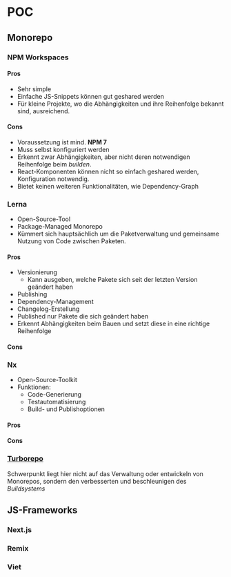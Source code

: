 # POC

## Monorepo

### NPM Workspaces

#### Pros
- Sehr simple
- Einfache JS-Snippets können gut geshared werden
- Für kleine Projekte, wo die Abhängigkeiten und ihre Reihenfolge bekannt sind, ausreichend.

#### Cons
- Voraussetzung ist mind. **NPM 7**
- Muss selbst konfiguriert werden
- Erkennt zwar Abhängigkeiten, aber nicht deren notwendigen Reihenfolge beim *builden*.
- React-Komponenten können nicht so einfach geshared werden, Konfiguration notwendig.
- Bietet keinen weiteren Funktionalitäten, wie Dependency-Graph

### Lerna
- Open-Source-Tool
- Package-Managed Monorepo
- Kümmert sich hauptsächlich um die Paketverwaltung und gemeinsame Nutzung von Code zwischen Paketen.

#### Pros
- Versionierung
  - Kann ausgeben, welche Pakete sich seit der letzten Version geändert haben
- Publishing
- Dependency-Management
- Changelog-Erstellung
- Published nur Pakete die sich geändert haben
- Erkennt Abhängigkeiten beim Bauen und setzt diese in eine richtige Reihenfolge

#### Cons

### Nx
- Open-Source-Toolkit
- Funktionen:
  - Code-Generierung
  - Testautomatisierung
  - Build- und Publishoptionen

#### Pros
#### Cons

### [Turborepo](https://turbo.build/repo)
Schwerpunkt liegt hier nicht auf das Verwaltung oder entwickeln von Monorepos, sondern den verbesserten und beschleunigen des *Buildsystems*


## JS-Frameworks
### Next.js
### Remix
### Viet
